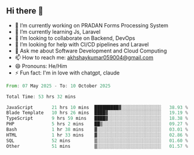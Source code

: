 ## Hi there 👋
- 🔭 I’m currently working on PRADAN Forms Processing System
- 🌱 I’m currently learning Js, Laravel
- 👯 I’m looking to collaborate on Backend, DevOps
- 🤔 I’m looking for help with CI/CD pipelines and Laravel
- 💬 Ask me about Software Development and Cloud Computing
- 📫 How to reach me: akhshaykumar059004@gmail.com
- 😄 Pronouns: He/Him
- ⚡ Fun fact: I'm in love with chatgpt, claude
 <!--START_SECTION:waka-->

```rust
From: 07 May 2025 - To: 10 October 2025

Total Time: 53 hrs 32 mins

JavaScript       21 hrs 10 mins  █████████▓░░░░░░░░░░░░░░░   38.93 %
Blade Template   10 hrs 26 mins  ████▓░░░░░░░░░░░░░░░░░░░░   19.19 %
TypeScript       9 hrs 59 mins   ████▓░░░░░░░░░░░░░░░░░░░░   18.38 %
PHP              5 hrs 2 mins    ██▒░░░░░░░░░░░░░░░░░░░░░░   09.27 %
Bash             1 hr 38 mins    ▓░░░░░░░░░░░░░░░░░░░░░░░░   03.01 %
HTML             1 hr 33 mins    ▓░░░░░░░░░░░░░░░░░░░░░░░░   02.86 %
SQL              52 mins         ▒░░░░░░░░░░░░░░░░░░░░░░░░   01.60 %
Other            51 mins         ▒░░░░░░░░░░░░░░░░░░░░░░░░   01.57 %
```

<!--END_SECTION:waka-->

